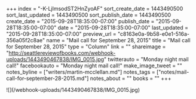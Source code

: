 +++
index = "-K-LjImsodST2HnZyoAF"
sort_create_date = 1443490500
sort_last_updated = 1443490500
sort_publish_date = 1443490500
create_date = "2015-09-28T18:35:00-07:00"
publish_date = "2015-09-28T18:35:00-07:00"
date = "2015-09-28T18:35:00-07:00"
last_updated = "2015-09-28T18:35:00-07:00"
preview_url = "c8163e0a-9b58-e0e1-516a-356a05f2c8ae"
name = "Mail call for September 28, 2015"
title = "Mail call for September 28, 2015"
type = "Column"
link = ""
shareimage = "http://seattlereviewofbooks.com/webhook-uploads/1443490467838/IMG_0015.jpg"
twitterauto = "Monday night mail call!"
facebookauto = "Monday night mail call!"
make_image_tweet = ""
notes_byline = ["writers/martin-mcclellan.md"]
notes_tags = ["notes/mail-call-for-september-28-2015.md"]
notes_about = ""
books = ""
+++
<p class="image">![](/webhook-uploads/1443490467838/IMG_0015.jpg)</p>